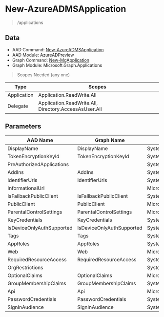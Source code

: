 # New-AzureADMSApplication

> /applications

## Data

+ AAD Command: [New-AzureADMSApplication](https://docs.microsoft.com/en-us/powershell/module/AzureADPreview/New-AzureADMSApplication)
+ AAD Module: AzureADPreview
+ Graph Command: [New-MgApplication](https://docs.microsoft.com/en-us/powershell/module/Microsoft.Graph.Applications/New-MgApplication)
+ Graph Module: Microsoft.Graph.Applications

> Scopes Needed (any one)

|Type|Scopes|
|---|---|
|Application|Application.ReadWrite.All|
|Delegate|Application.ReadWrite.All, Directory.AccessAsUser.All|

## Parameters

|AAD Name|Graph Name|AAD Type|Graph Type|Infos|
|---|---|---|---|---|
|DisplayName|DisplayName|System.String|System.String||
|TokenEncryptionKeyId|TokenEncryptionKeyId|System.String|System.String||
|PreAuthorizedApplications||System.Collections.Generic.List/Microsoft.Open.MSGraph.Model.PreAuthorizedApplication|||
|AddIns|AddIns|System.Collections.Generic.List/Microsoft.Open.MSGraph.Model.AddIn|Microsoft.Graph.PowerShell.Models.IMicrosoftGraphAddIn[]||
|IdentifierUris|IdentifierUris|System.Collections.Generic.List/System.String|System.String[]||
|InformationalUrl||Microsoft.Open.MSGraph.Model.InformationalUrl|||
|IsFallbackPublicClient|IsFallbackPublicClient|System.Nullable/System.Boolean|System.Management.Automation.SwitchParameter||
|PublicClient|PublicClient|Microsoft.Open.MSGraph.Model.PublicClientApplication|Microsoft.Graph.PowerShell.Models.IMicrosoftGraphPublicClientApplication||
|ParentalControlSettings|ParentalControlSettings|Microsoft.Open.MSGraph.Model.ParentalControlSettings|Microsoft.Graph.PowerShell.Models.IMicrosoftGraphParentalControlSettings||
|KeyCredentials|KeyCredentials|System.Collections.Generic.List/Microsoft.Open.MSGraph.Model.KeyCredential|Microsoft.Graph.PowerShell.Models.IMicrosoftGraphKeyCredential[]||
|IsDeviceOnlyAuthSupported|IsDeviceOnlyAuthSupported|System.Nullable/System.Boolean|System.Management.Automation.SwitchParameter||
|Tags|Tags|System.Collections.Generic.List/System.String|System.String[]||
|AppRoles|AppRoles|System.Collections.Generic.List/Microsoft.Open.MSGraph.Model.AppRole|Microsoft.Graph.PowerShell.Models.IMicrosoftGraphAppRole[]||
|Web|Web|Microsoft.Open.MSGraph.Model.WebApplication|Microsoft.Graph.PowerShell.Models.IMicrosoftGraphWebApplication||
|RequiredResourceAccess|RequiredResourceAccess|System.Collections.Generic.List/Microsoft.Open.MSGraph.Model.RequiredResourceAccess|Microsoft.Graph.PowerShell.Models.IMicrosoftGraphRequiredResourceAccess[]||
|OrgRestrictions||System.Collections.Generic.List/System.String|||
|OptionalClaims|OptionalClaims|Microsoft.Open.MSGraph.Model.OptionalClaims|Microsoft.Graph.PowerShell.Models.IMicrosoftGraphOptionalClaims||
|GroupMembershipClaims|GroupMembershipClaims|System.String|System.String||
|Api|Api|Microsoft.Open.MSGraph.Model.ApiApplication|Microsoft.Graph.PowerShell.Models.IMicrosoftGraphApiApplication||
|PasswordCredentials|PasswordCredentials|System.Collections.Generic.List/Microsoft.Open.MSGraph.Model.PasswordCredential|Microsoft.Graph.PowerShell.Models.IMicrosoftGraphPasswordCredential[]||
|SignInAudience|SignInAudience|System.String|System.String||

